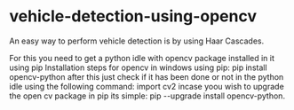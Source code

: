# vehicle-detection-using-opencv

An easy way to perform vehicle detection is by using Haar Cascades.

For this you need to get a python idle with opencv package installed in it using pip Installation steps for opencv in windows using pip: pip install opencv-python after this just check if it has been done or not in the python idle using the following command: import cv2 incase yoou wish to upgrade the open cv package in pip its simple: pip --upgrade install opencv-python.
